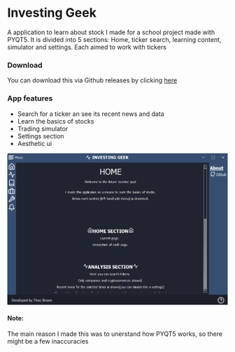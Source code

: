 # Investing Geek

A application to learn about stock I made for a school project made with PYQT5.
It is divided into 5 sections: Home, ticker search, learning content, simulator and settings. Each aimed to work with tickers

### Download
You can download this via Github releases by clicking [here](https://github.com/Theo524/Investing-Geek/releases)

### App features
- Search for a ticker an see its recent news and data
- Learn the basics of stocks 
- Trading simulator
- Settings section
- Aesthetic ui




![](https://github.com/Theo524/Investing-Geek/blob/main/temp/img/Home.png)

#### Note:
The main reason I made this was to unerstand how PYQT5 works, so there might be a few inaccuracies
